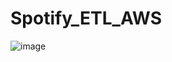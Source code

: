 # Spotify_ETL_AWS
![image](https://github.com/harshith1315/Spotify_ETL_AWS/assets/111886682/8b12b22b-2614-4b2d-b438-60dfeb8c9ec2)

